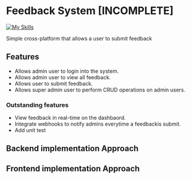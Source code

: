 # Feedback System [INCOMPLETE]

[![My Skills](https://skillicons.dev/icons?i=dotnet,cs,flutter,dart)](https://skillicons.dev)

Simple cross-platform that allows a user to submit feedback 

 ## Features
- Allows admin user to login into the system.
- Allows admin user to view all feedback.
- Allows user to submit feedback.
- Allows super admin user to perform CRUD operations on admin users.

### Outstanding features
- View feedback in real-time on the dashbaord.
- Integrate webhooks to notify admins everytime a feedbackis submit.
- Add unit test

## Backend implementation Approach

## Frontend implementation Approach
